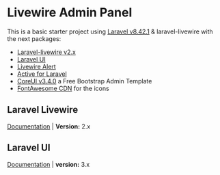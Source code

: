 # Livewire Admin Panel

This is a basic starter project using [Laravel v8.42.1](https://laravel.com/) & laravel-livewire with the next packages:

- [Laravel-livewire v2.x](#laravel-livewire)
- [Laravel UI](#laravel-ui)
- [Livewire Alert](https://github.com/jantinnerezo/livewire-alert)
- [Active for Laravel](https://github.com/dwightwatson/active)
- [CoreUI v3.4.0](https://coreui.io/) a Free Bootstrap Admin Template
- [FontAwesome CDN](https://cdnjs.com/libraries/font-awesome) for the icons

## Laravel Livewire
[Documentation](https://laravel-livewire.com/docs/2.x/) | **Version:** 2.x

## Laravel UI 
[Documentation](https://github.com/laravel/ui) | **version:** 3.x
